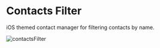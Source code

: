 # Contacts Filter
iOS themed contact manager for filtering contacts by name.


![contactsFilter](https://user-images.githubusercontent.com/69840258/183464381-f4154fbd-aa72-49a5-9d45-34c63375a6c5.png)

